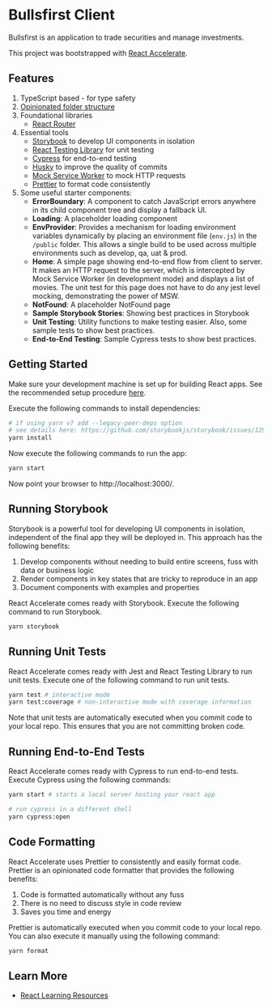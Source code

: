 # Bullsfirst Client

Bullsfirst is an application to trade securities and manage investments.

This project was bootstrapped with
[React Accelerate](https://github.com/PublicisSapient/cra-template-accelerate).

## Features

1. TypeScript based - for type safety
2. [Opinionated folder structure](https://github.com/nareshbhatia/react-learning-resources/blob/main/docs/folder-structure.md)
3. Foundational libraries
   - [React Router](https://reactrouter.com/)
4. Essential tools
   - [Storybook](https://storybook.js.org/) to develop UI components in
     isolation
   - [React Testing Library](https://testing-library.com/) for unit testing
   - [Cypress](https://www.cypress.io/) for end-to-end testing
   - [Husky](https://typicode.github.io/husky) to improve the quality of commits
   - [Mock Service Worker](https://mswjs.io/) to mock HTTP requests
   - [Prettier](https://prettier.io/) to format code consistently
5. Some useful starter components:
   - **ErrorBoundary**: A component to catch JavaScript errors anywhere in its
     child component tree and display a fallback UI.
   - **Loading**: A placeholder loading component
   - **EnvProvider**: Provides a mechanism for loading environment variables
     dynamically by placing an environment file (`env.js`) in the `/public`
     folder. This allows a single build to be used across multiple environments
     such as develop, qa, uat & prod.
   - **Home**: A simple page showing end-to-end flow from client to server. It
     makes an HTTP request to the server, which is intercepted by Mock Service
     Worker (in development mode) and displays a list of movies. The unit test
     for this page does not have to do any jest level mocking, demonstrating the
     power of MSW.
   - **NotFound**: A placeholder NotFound page
   - **Sample Storybook Stories**: Showing best practices in Storybook
   - **Unit Testing**: Utility functions to make testing easier. Also, some
     sample tests to show best practices.
   - **End-to-End Testing**: Sample Cypress tests to show best practices.

## Getting Started

Make sure your development machine is set up for building React apps. See the
recommended setup procedure
[here](https://github.com/nareshbhatia/react-learning-resources/blob/main/docs/mac-setup.md).

Execute the following commands to install dependencies:

```sh
# if using yarn v7 add --legacy-peer-deps option
# see details here: https://github.com/storybookjs/storybook/issues/12983
yarn install
```

Now execute the following commands to run the app:

```sh
yarn start
```

Now point your browser to http://localhost:3000/.

## Running Storybook

Storybook is a powerful tool for developing UI components in isolation,
independent of the final app they will be deployed in. This approach has the
following benefits:

1. Develop components without needing to build entire screens, fuss with data or
   business logic
2. Render components in key states that are tricky to reproduce in an app
3. Document components with examples and properties

React Accelerate comes ready with Storybook. Execute the following command to
run Storybook.

```sh
yarn storybook
```

## Running Unit Tests

React Accelerate comes ready with Jest and React Testing Library to run unit
tests. Execute one of the following command to run unit tests.

```sh
yarn test # interactive mode
yarn test:coverage # non-interactive mode with coverage information
```

Note that unit tests are automatically executed when you commit code to your
local repo. This ensures that you are not committing broken code.

## Running End-to-End Tests

React Accelerate comes ready with Cypress to run end-to-end tests. Execute
Cypress using the following commands:

```sh
yarn start # starts a local server hosting your react app

# run cypress in a different shell
yarn cypress:open
```

## Code Formatting

React Accelerate uses Prettier to consistently and easily format code. Prettier
is an opinionated code formatter that provides the following benefits:

1. Code is formatted automatically without any fuss
2. There is no need to discuss style in code review
3. Saves you time and energy

Prettier is automatically executed when you commit code to your local repo. You
can also execute it manually using the following command:

```sh
yarn format
```

## Learn More

- [React Learning Resources](https://github.com/nareshbhatia/react-learning-resources)
